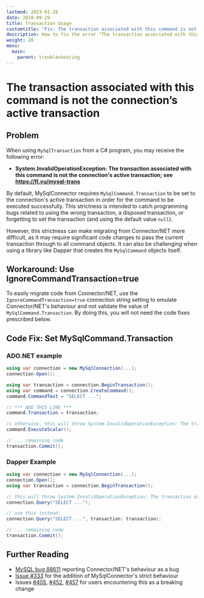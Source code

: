 ```yaml
---
lastmod: 2023-01-28
date: 2018-09-29
title: Transaction Usage
customtitle: "Fix: The transaction associated with this command is not the connection’s active transaction"
description: How to fix the error "The transaction associated with this command is not the connection’s active transaction" by setting the Transaction property on MySqlCommand.
weight: 20
menu:
  main:
    parent: troubleshooting
---
```


# The transaction associated with this command is not the connection’s active transaction

## Problem

When using `MySqlTransaction` from a C# program, you may receive the following error:

* **System.InvalidOperationException: The transaction associated with this command is not the connection's active transaction; see https://fl.vu/mysql-trans**

By default, MySqlConnector requires `MySqlCommand.Transaction` to be set to the connection's active transaction in order for the command to be executed successfully. This strictness is intended to catch programming bugs related to using the wrong transaction, a disposed transaction, or forgetting to set the transaction (and using the default value `null`).

However, this strictness can make migrating from Connector/NET more difficult, as it may require significant code changes to pass the current transaction through to all command objects. It can also be challenging when using a library like Dapper that creates the `MySqlCommand` objects itself.

## Workaround: Use IgnoreCommandTransaction=true

To easily migrate code from Connector/NET, use the `IgnoreCommandTransaction=true` connection string setting to emulate Connector/NET's behaviour and not validate the value of `MySqlCommand.Transaction`. By doing this, you will not need the code fixes prescribed below.

## Code Fix: Set MySqlCommand.Transaction

### ADO.NET example

```csharp
using var connection = new MySqlConnection(...);
connection.Open();

using var transaction = connection.BeginTransaction();
using var command = connection.CreateCommand();
command.CommandText = "SELECT ...";

// *** ADD THIS LINE ***
command.Transaction = transaction;

// otherwise, this will throw System.InvalidOperationException: The transaction associated with this command is not the connection's active transaction.
command.ExecuteScalar();

// ... remaining code
transaction.Commit();
```

### Dapper Example

```csharp
using var connection = new MySqlConnection(...);
connection.Open();
using var transaction = connection.BeginTransaction();

// this will throw System.InvalidOperationException: The transaction associated with this command is not the connection's active transaction.
connection.Query("SELECT ...");

// use this instead:
connection.Query("SELECT ...", transaction: transaction);

// ... remaining code
transaction.Commit();
```

## Further Reading

* [MySQL bug 88611](https://bugs.mysql.com/bug.php?id=88611) reporting Connector/NET's behaviour as a bug
* [Issue #333](https://github.com/mysql-net/MySqlConnector/issues/333) for the addition of MySqlConnector's strict behaviour
* Issues [#405](https://github.com/mysql-net/MySqlConnector/issues/405), [#452](https://github.com/mysql-net/MySqlConnector/issues/452), [#457](https://github.com/mysql-net/MySqlConnector/issues/457) for users encountering this as a breaking change
